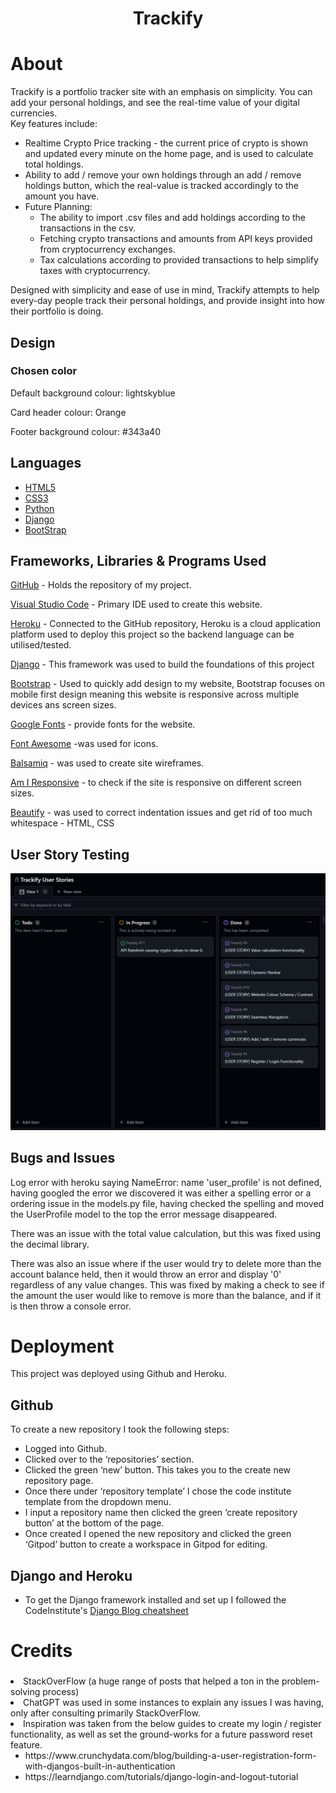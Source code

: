 <h1 align='center'>Trackify</h1>

# About
 <p>Trackify is a portfolio tracker site with an emphasis on simplicity. You can add your personal holdings, and see the real-time value of your digital currencies. 
      <br>
      Key features include:
      <br>
      <ul>
        <li>Realtime Crypto Price tracking - the current price of crypto is shown and updated every minute on the home page, and is used to calculate total holdings.</li>
        <li>Ability to add / remove your own holdings through an add / remove holdings button, which the real-value is tracked accordingly to the amount you have.</li>
        <li>Future Planning: 
        <ul> 
        <li>
        The ability to import .csv files and add holdings according to the transactions in the csv.
        </li> 
        <li>
        Fetching crypto transactions and amounts from API keys provided from cryptocurrency exchanges.
        </li>
        <li>
        Tax calculations according to provided transactions to help simplify taxes with cryptocurrency.
        </li>
        </ul>
      </ul>
      Designed with simplicity and ease of use in mind, Trackify attempts to help every-day people track their personal holdings, and provide insight into how their portfolio is doing. 
      </p>

## Design
### Chosen color
<p>Default background colour: lightskyblue</p>
<p>Card header colour: Orange</p>
<p>Footer background colour: #343a40</p>

## Languages

- [HTML5](https://en.wikipedia.org/wiki/HTML5)
- [CSS3](https://en.wikipedia.org/wiki/CSS)
- [Python](https://www.python.org/)
- [Django](https://www.djangoproject.com/)
- [BootStrap](https://getbootstrap.com/)

## Frameworks, Libraries & Programs Used

[GitHub](https://github.com/) - Holds the repository of my project.

[Visual Studio Code](https://code.visualstudio.com/) - Primary IDE used to create this website.

[Heroku](https://www.heroku.com/) - Connected to the GitHub repository, Heroku is a cloud application platform used to deploy this project so the backend language can be utilised/tested. 

[Django](https://www.djangoproject.com/) - This framework was used to build the foundations of this project

[Bootstrap](https://getbootstrap.com/) - Used to quickly add design to my website, Bootstrap focuses on mobile first design meaning this website is responsive across multiple devices ans screen sizes. 

[Google Fonts](https://fonts.google.com/https://fonts.google.com/) - provide fonts for the website.

[Font Awesome](https://fontawesome.com/) -was used for icons.

[Balsamiq](https://balsamiq.com/) - was used to create site wireframes.

[Am I Responsive](http://ami.responsivedesign.is/) - to check if the site is responsive on different screen sizes.

[Beautify](https://www.jpkc.com/tools/beautify/) - was used to correct indentation issues and get rid of too much whitespace - HTML, CSS

## User Story Testing
<img src="assets\images\userstories.png">

## Bugs and Issues

<p> Log error with heroku saying  NameError: name 'user_profile' is not defined, having googled the error we discovered it was either a spelling error or a ordering issue in the models.py file, having checked the spelling and moved the UserProfile model to the top the error message disappeared.</p>

<p>There was an issue with the total value calculation, but this was fixed using the decimal library.</p>

<p>There was also an issue where if the user would try to delete more than the account balance held, then it would throw an error and display '0' regardless of any value changes. This was fixed by making a check to see if the amount the user would like to remove is more than the balance, and if it is then throw a console error.</p>

# Deployment
This project was deployed using Github and Heroku.

## Github
To create a new repository I took the following steps:

- Logged into Github.
- Clicked over to the ‘repositories’ section.
- Clicked the green ‘new’ button. This takes you to the create new repository page.
- Once there under ‘repository template’ I chose the code institute template from the dropdown menu.
- I input a repository name then clicked the green ‘create repository button’ at the bottom of the page.
- Once created I opened the new repository and clicked the green ‘Gitpod’ button to create a workspace in Gitpod for editing.

## Django and Heroku 
- To get the Django framework installed and set up I followed the CodeInstitute's [Django Blog cheatsheet](https://codeinstitute.s3.amazonaws.com/fst/Django%20Blog%20Cheat%20Sheet%20v1.pdf)

# Credits
<h3></h3>
<li>StackOverFlow (a huge range of posts that helped a ton in the problem-solving process)</li>
<li>ChatGPT was used in some instances to explain any issues I was having, only after consulting primarily StackOverFlow.</li>
<li>Inspiration was taken from the below guides to create my login / register functionality, as well as set the ground-works for a future password reset feature.
<ul>
<li>https://www.crunchydata.com/blog/building-a-user-registration-form-with-djangos-built-in-authentication</li>
<li>https://learndjango.com/tutorials/django-login-and-logout-tutorial</li></li>
</ul>
</ul>
